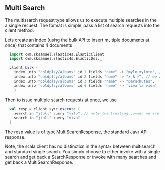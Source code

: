 ## Multi Search

The multisearch request type allows us to execute multiple searches in the a single request.
The format is simple, pass a list of search requests into the client method.

Lets create an index (using the bulk API to insert multiple documents at once) that contains 4 documents

```scala
  import com.sksamuel.elastic4s.ElasticClient
  import com.sksamuel.elastic4s.ElasticDsl._

  client bulk (
    index into "coldplay/albums" id 1 fields "name" -> "mylo xyloto", // note the trailing commas
    index into "coldplay/albums" id 2 fields "name" -> "x & y", // we are invoking a var args method
    index into "coldplay/albums" id 3 fields "name" -> "parachutes",
    index into "coldplay/albums" id 4 fields "name" -> "viva la vida"
    )
```

Then to issue multiple search requests at once, we use

```scala
  val resp = client.sync.execute (
    search in "jtull" query "mylo", // note the trailing comma, we are invoking a var args method
    search in "jtull" query "viva"
  )
```

The resp value is of type MultiSearchResponse, the standard Java API response.

Note, the scala client has no distinction in the syntax between multisearch and standard single search.
You simply choose to either invoke with a single search and get back a SearchResponse or invoke with many searches and get back a MultiSearchResponse.